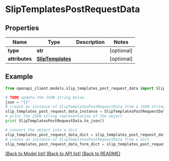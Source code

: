# SlipTemplatesPostRequestData


## Properties
Name | Type | Description | Notes
------------ | ------------- | ------------- | -------------
**type** | **str** |  | [optional] 
**attributes** | [**SlipTemplates**](SlipTemplates.md) |  | [optional] 

## Example

```python
from openapi_client.models.slip_templates_post_request_data import SlipTemplatesPostRequestData

# TODO update the JSON string below
json = "{}"
# create an instance of SlipTemplatesPostRequestData from a JSON string
slip_templates_post_request_data_instance = SlipTemplatesPostRequestData.from_json(json)
# print the JSON string representation of the object
print SlipTemplatesPostRequestData.to_json()

# convert the object into a dict
slip_templates_post_request_data_dict = slip_templates_post_request_data_instance.to_dict()
# create an instance of SlipTemplatesPostRequestData from a dict
slip_templates_post_request_data_form_dict = slip_templates_post_request_data.from_dict(slip_templates_post_request_data_dict)
```
[[Back to Model list]](../README.md#documentation-for-models) [[Back to API list]](../README.md#documentation-for-api-endpoints) [[Back to README]](../README.md)


